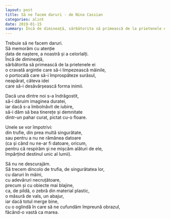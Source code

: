 ```yaml
---
layout: post
title: Să ne facem daruri - de Nina Cassian
categories: alint
date: 2019-01-15
summary: Încă de dimineață, sărbătorita să primească de la prietenele ei o cravată argintie care să-i limpezească mâinile, o portocală care să-i împrospăteze surâsul, neapărat, câteva idei care să-i desăvârșească forma inimii.
---
```


Trebuie să ne facem daruri.  
Să memorăm cu atenție   
data de naștere, a noastră și a celorlalți.  
Încă de dimineață,   
sărbătorita să primească de la prietenele ei  
o cravată argintie care să-i limpezească mâinile,  
o portocală care să-i împrospăteze surâsul,   
neapărat, câteva idei   
care să-i desăvârșească forma inimii.  
  
Dacă una dintre noi s-a îndrăgostit,  
să-i dăruim imaginea duratei,  
iar dacă s-a îmbolnăvit de iubire,    
să-i dăm să bea tinerețe și demnitate   
dintr-un pahar curat, pictat cu-o floare.  
  
Unele se vor împotrivi:   
din trufie, din prea multă singurătate,   
sau pentru a nu ne rămânea datoare  
(ca și când nu ne-ar fi datoare, oricum,   
pentru că respirăm și ne mișcăm alături de ele,  
împărțind destinul unic al lumii).  
  
Să nu ne descurajăm.  
Să trecem dincolo de trufia, de singurătatea lor,  
cu daruri în mâini,   
cu adevăruri necruțătoare,   
precum și cu obiecte mai blajine,  
ca, de pildă, o zebră din material plastic,   
o măsură de vals, un abajur,  
iar dacă totul merge bine,  
cu o oglindă în care să ne cufundăm împreună obrazul,   
făcând-o vastă ca marea.   

<br/>
<br/>










